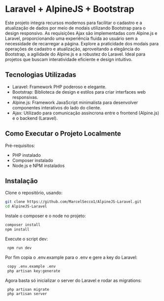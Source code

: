 
#  Laravel + AlpineJS + Bootstrap

Este projeto integra recursos modernos para facilitar o cadastro e a atualização de dados por meio de modais utilizando Bootstrap para o design responsivo. As requisições Ajax são implementadas com Alpine.js e Laravel, proporcionando uma experiência fluida ao usuário sem a necessidade de recarregar a página. Explore a praticidade dos modais para operações de cadastro e atualização, aproveitando a elegância do Bootstrap, a agilidade do Alpine.js e a robustez do Laravel. Ideal para projetos que buscam interatividade eficiente e design intuitivo.


## Tecnologias Utilizadas

- Laravel: Framework PHP poderoso e elegante.
- Bootstrap: Biblioteca de design e estilos para criar interfaces web responsivas.
- Alpine.js: Framework JavaScript minimalista para desenvolver componentes interativos do lado do cliente.
- Ajax: Utilizado para comunicação assíncrona entre o frontend (Alpine.js) e o backend (Laravel).



## Como Executar o Projeto Localmente
Pré-requisitos:

- PHP instalado
- Composer instalado
- Node.js e NPM instalados

## Instalação

Clone o repositório, usando:
```bash
git clone https://github.com/MarcelSecco1/AlpineJS-Laravel.git
cd AlpineJS-Laravel
```

Instale o composer e o node no projeto:
```bash
composer install
npm install
```

Execute o script dev:
```bash
 npm run dev
```

Por fim copia o .env.example para o .env e gere a key do Laravel:

```bash
 copy .env.example .env
 php artisan key:generate
```

Agora basta só inicializar o server do Laravel e rodar as migrations:

```bash
 php artisan migrate
 php artisan server
```

